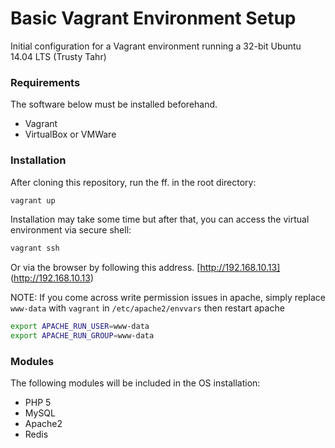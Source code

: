 Basic Vagrant Environment Setup
==========================

Initial configuration for a Vagrant environment running a 32-bit Ubuntu 14.04 LTS (Trusty Tahr)

### Requirements
The software below must be installed beforehand.
- Vagrant
- VirtualBox or VMWare

### Installation

After cloning this repository, run the ff. in the root directory:
```sh
vagrant up
```

Installation may take some time but after that, you can access the virtual environment via secure shell:
```sh
vagrant ssh
```

Or via the browser by following this address. [http://192.168.10.13] (http://192.168.10.13)

NOTE: If you come across write permission issues in apache, simply replace `www-data` with `vagrant` in `/etc/apache2/envvars` then restart apache

```sh
export APACHE_RUN_USER=www-data
export APACHE_RUN_GROUP=www-data
```

### Modules

The following modules will be included in the OS installation:
- PHP 5
- MySQL
- Apache2
- Redis

